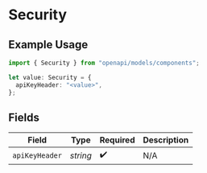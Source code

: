 # Security

## Example Usage

```typescript
import { Security } from "openapi/models/components";

let value: Security = {
  apiKeyHeader: "<value>",
};
```

## Fields

| Field              | Type               | Required           | Description        |
| ------------------ | ------------------ | ------------------ | ------------------ |
| `apiKeyHeader`     | *string*           | :heavy_check_mark: | N/A                |